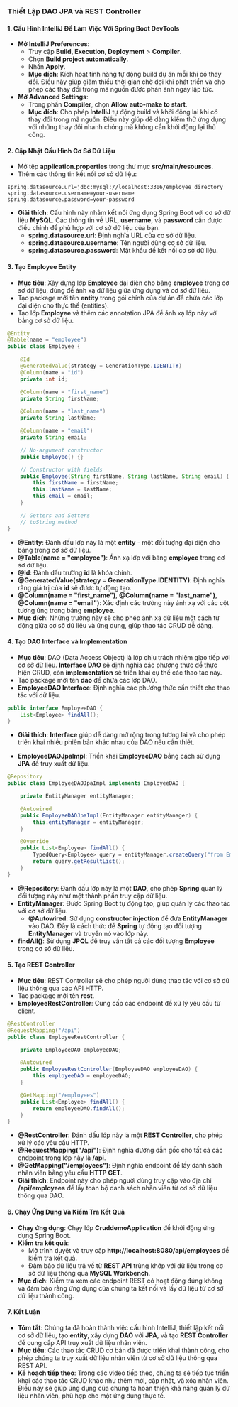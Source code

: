 ### Thiết Lập DAO JPA và REST Controller

#### 1. **Cấu Hình IntelliJ Để Làm Việc Với Spring Boot DevTools**
- **Mở IntelliJ Preferences**:
  - Truy cập **Build, Execution, Deployment** > **Compiler**.
  - Chọn **Build project automatically**.
  - Nhấn **Apply**.
  - **Mục đích**: Kích hoạt tính năng tự động build dự án mỗi khi có thay đổi. Điều này giúp giảm thiểu thời gian chờ đợi khi phát triển và cho phép các thay đổi trong mã nguồn được phản ánh ngay lập tức.
- **Mở Advanced Settings**:
  - Trong phần **Compiler**, chọn **Allow auto-make to start**.
  - **Mục đích**: Cho phép **IntelliJ** tự động build và khởi động lại khi có thay đổi trong mã nguồn. Điều này giúp dễ dàng kiểm thử ứng dụng với những thay đổi nhanh chóng mà không cần khởi động lại thủ công.

#### 2. **Cập Nhật Cấu Hình Cơ Sở Dữ Liệu**
- Mở tệp **application.properties** trong thư mục **src/main/resources**.
- Thêm các thông tin kết nối cơ sở dữ liệu:

```properties
spring.datasource.url=jdbc:mysql://localhost:3306/employee_directory
spring.datasource.username=your-username
spring.datasource.password=your-password
```
- **Giải thích**: Cấu hình này nhằm kết nối ứng dụng Spring Boot với cơ sở dữ liệu **MySQL**. Các thông tin về URL, **username**, và **password** cần được điều chỉnh để phù hợp với cơ sở dữ liệu của bạn.
  - **spring.datasource.url**: Định nghĩa URL của cơ sở dữ liệu.
  - **spring.datasource.username**: Tên người dùng cơ sở dữ liệu.
  - **spring.datasource.password**: Mật khẩu để kết nối cơ sở dữ liệu.

#### 3. **Tạo Employee Entity**
- **Mục tiêu**: Xây dựng lớp **Employee** đại diện cho bảng **employee** trong cơ sở dữ liệu, dùng để ánh xạ dữ liệu giữa ứng dụng và cơ sở dữ liệu.
- Tạo package mới tên **entity** trong gói chính của dự án để chứa các lớp đại diện cho thực thể (entities).
- Tạo lớp **Employee** và thêm các annotation JPA để ánh xạ lớp này với bảng cơ sở dữ liệu.

```java
@Entity
@Table(name = "employee")
public class Employee {

    @Id
    @GeneratedValue(strategy = GenerationType.IDENTITY)
    @Column(name = "id")
    private int id;

    @Column(name = "first_name")
    private String firstName;

    @Column(name = "last_name")
    private String lastName;

    @Column(name = "email")
    private String email;

    // No-argument constructor
    public Employee() {}

    // Constructor with fields
    public Employee(String firstName, String lastName, String email) {
        this.firstName = firstName;
        this.lastName = lastName;
        this.email = email;
    }

    // Getters and Setters
    // toString method
}
```
- **@Entity**: Đánh dấu lớp này là một **entity** - một đối tượng đại diện cho bảng trong cơ sở dữ liệu.
- **@Table(name = "employee")**: Ánh xạ lớp với bảng **employee** trong cơ sở dữ liệu.
- **@Id**: Đánh dấu trường **id** là khóa chính.
- **@GeneratedValue(strategy = GenerationType.IDENTITY)**: Định nghĩa rằng giá trị của **id** sẽ được tự động tạo.
- **@Column(name = "first_name")**, **@Column(name = "last_name")**, **@Column(name = "email")**: Xác định các trường này ánh xạ với các cột tương ứng trong bảng **employee**.
- **Mục đích**: Những trường này sẽ cho phép ánh xạ dữ liệu một cách tự động giữa cơ sở dữ liệu và ứng dụng, giúp thao tác CRUD dễ dàng.

#### 4. **Tạo DAO Interface và Implementation**
- **Mục tiêu**: DAO (Data Access Object) là lớp chịu trách nhiệm giao tiếp với cơ sở dữ liệu. **Interface DAO** sẽ định nghĩa các phương thức để thực hiện CRUD, còn **implementation** sẽ triển khai cụ thể các thao tác này.
- Tạo package mới tên **dao** để chứa các lớp DAO.
- **EmployeeDAO Interface**: Định nghĩa các phương thức cần thiết cho thao tác với dữ liệu.

```java
public interface EmployeeDAO {
    List<Employee> findAll();
}
```
- **Giải thích**: **Interface** giúp dễ dàng mở rộng trong tương lai và cho phép triển khai nhiều phiên bản khác nhau của DAO nếu cần thiết.

- **EmployeeDAOJpaImpl**: Triển khai **EmployeeDAO** bằng cách sử dụng **JPA** để truy xuất dữ liệu.

```java
@Repository
public class EmployeeDAOJpaImpl implements EmployeeDAO {

    private EntityManager entityManager;

    @Autowired
    public EmployeeDAOJpaImpl(EntityManager entityManager) {
        this.entityManager = entityManager;
    }

    @Override
    public List<Employee> findAll() {
        TypedQuery<Employee> query = entityManager.createQuery("from Employee", Employee.class);
        return query.getResultList();
    }
}
```
- **@Repository**: Đánh dấu lớp này là một **DAO**, cho phép **Spring** quản lý đối tượng này như một thành phần truy cập dữ liệu.
- **EntityManager**: Được Spring Boot tự động tạo, giúp quản lý các thao tác với cơ sở dữ liệu.
  - **@Autowired**: Sử dụng **constructor injection** để đưa **EntityManager** vào DAO. Đây là cách thức để **Spring** tự động tạo đối tượng **EntityManager** và truyền nó vào lớp này.
- **findAll()**: Sử dụng **JPQL** để truy vấn tất cả các đối tượng **Employee** trong cơ sở dữ liệu.

#### 5. **Tạo REST Controller**
- **Mục tiêu**: REST Controller sẽ cho phép người dùng thao tác với cơ sở dữ liệu thông qua các API HTTP.
- Tạo package mới tên **rest**.
- **EmployeeRestController**: Cung cấp các endpoint để xử lý yêu cầu từ client.

```java
@RestController
@RequestMapping("/api")
public class EmployeeRestController {

    private EmployeeDAO employeeDAO;

    @Autowired
    public EmployeeRestController(EmployeeDAO employeeDAO) {
        this.employeeDAO = employeeDAO;
    }

    @GetMapping("/employees")
    public List<Employee> findAll() {
        return employeeDAO.findAll();
    }
}
```
- **@RestController**: Đánh dấu lớp này là một **REST Controller**, cho phép xử lý các yêu cầu HTTP.
- **@RequestMapping("/api")**: Định nghĩa đường dẫn gốc cho tất cả các endpoint trong lớp này là **/api**.
- **@GetMapping("/employees")**: Định nghĩa endpoint để lấy danh sách nhân viên bằng yêu cầu **HTTP GET**.
- **Giải thích**: Endpoint này cho phép người dùng truy cập vào địa chỉ **/api/employees** để lấy toàn bộ danh sách nhân viên từ cơ sở dữ liệu thông qua DAO.

#### 6. **Chạy Ứng Dụng Và Kiểm Tra Kết Quả**
- **Chạy ứng dụng**: Chạy lớp **CruddemoApplication** để khởi động ứng dụng Spring Boot.
- **Kiểm tra kết quả**:
  - Mở trình duyệt và truy cập **http://localhost:8080/api/employees** để kiểm tra kết quả.
  - Đảm bảo dữ liệu trả về từ **REST API** trùng khớp với dữ liệu trong cơ sở dữ liệu thông qua **MySQL Workbench**.
- **Mục đích**: Kiểm tra xem các endpoint REST có hoạt động đúng không và đảm bảo rằng ứng dụng của chúng ta kết nối và lấy dữ liệu từ cơ sở dữ liệu thành công.

#### 7. **Kết Luận**
- **Tóm tắt**: Chúng ta đã hoàn thành việc cấu hình IntelliJ, thiết lập kết nối cơ sở dữ liệu, tạo **entity**, xây dựng **DAO** với **JPA**, và tạo **REST Controller** để cung cấp API truy xuất dữ liệu nhân viên.
- **Mục tiêu**: Các thao tác CRUD cơ bản đã được triển khai thành công, cho phép chúng ta truy xuất dữ liệu nhân viên từ cơ sở dữ liệu thông qua REST API.
- **Kế hoạch tiếp theo**: Trong các video tiếp theo, chúng ta sẽ tiếp tục triển khai các thao tác CRUD khác như thêm mới, cập nhật, và xóa nhân viên. Điều này sẽ giúp ứng dụng của chúng ta hoàn thiện khả năng quản lý dữ liệu nhân viên, phù hợp cho một ứng dụng thực tế.
